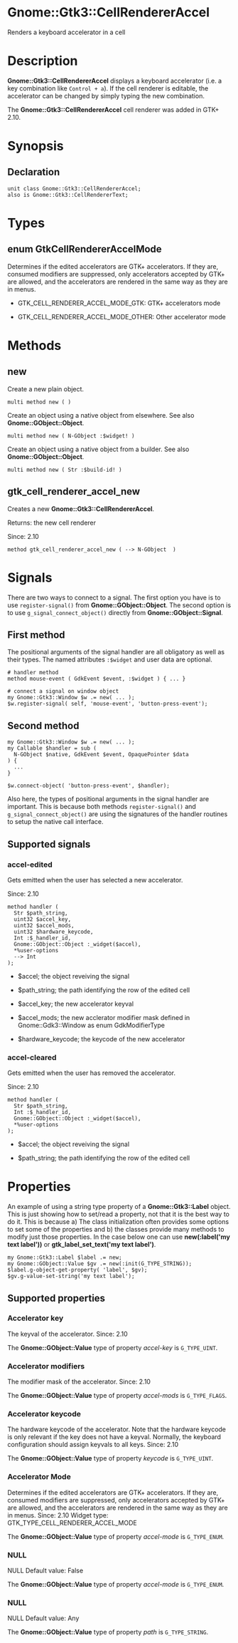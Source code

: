 Gnome::Gtk3::CellRendererAccel
==============================

Renders a keyboard accelerator in a cell

Description
===========

**Gnome::Gtk3::CellRendererAccel** displays a keyboard accelerator (i.e. a key combination like `Control + a`). If the cell renderer is editable, the accelerator can be changed by simply typing the new combination.

The **Gnome::Gtk3::CellRendererAccel** cell renderer was added in GTK+ 2.10.

Synopsis
========

Declaration
-----------

    unit class Gnome::Gtk3::CellRendererAccel;
    also is Gnome::Gtk3::CellRendererText;

Types
=====

enum GtkCellRendererAccelMode
-----------------------------

Determines if the edited accelerators are GTK+ accelerators. If they are, consumed modifiers are suppressed, only accelerators accepted by GTK+ are allowed, and the accelerators are rendered in the same way as they are in menus.

  * GTK_CELL_RENDERER_ACCEL_MODE_GTK: GTK+ accelerators mode

  * GTK_CELL_RENDERER_ACCEL_MODE_OTHER: Other accelerator mode

Methods
=======

new
---

Create a new plain object.

    multi method new ( )

Create an object using a native object from elsewhere. See also **Gnome::GObject::Object**.

    multi method new ( N-GObject :$widget! )

Create an object using a native object from a builder. See also **Gnome::GObject::Object**.

    multi method new ( Str :$build-id! )

gtk_cell_renderer_accel_new
---------------------------

Creates a new **Gnome::Gtk3::CellRendererAccel**.

Returns: the new cell renderer

Since: 2.10

    method gtk_cell_renderer_accel_new ( --> N-GObject  )

Signals
=======

There are two ways to connect to a signal. The first option you have is to use `register-signal()` from **Gnome::GObject::Object**. The second option is to use `g_signal_connect_object()` directly from **Gnome::GObject::Signal**.

First method
------------

The positional arguments of the signal handler are all obligatory as well as their types. The named attributes `:$widget` and user data are optional.

    # handler method
    method mouse-event ( GdkEvent $event, :$widget ) { ... }

    # connect a signal on window object
    my Gnome::Gtk3::Window $w .= new( ... );
    $w.register-signal( self, 'mouse-event', 'button-press-event');

Second method
-------------

    my Gnome::Gtk3::Window $w .= new( ... );
    my Callable $handler = sub (
      N-GObject $native, GdkEvent $event, OpaquePointer $data
    ) {
      ...
    }

    $w.connect-object( 'button-press-event', $handler);

Also here, the types of positional arguments in the signal handler are important. This is because both methods `register-signal()` and `g_signal_connect_object()` are using the signatures of the handler routines to setup the native call interface.

Supported signals
-----------------

### accel-edited

Gets emitted when the user has selected a new accelerator.

Since: 2.10

    method handler (
      Str $path_string,
      uint32 $accel_key,
      uint32 $accel_mods,
      uint32 $hardware_keycode,
      Int :$_handler_id,
      Gnome::GObject::Object :_widget($accel),
      *%user-options
      --> Int
    );

  * $accel; the object reveiving the signal

  * $path_string; the path identifying the row of the edited cell

  * $accel_key; the new accelerator keyval

  * $accel_mods; the new acclerator modifier mask defined in Gnome::Gdk3::Window as enum GdkModifierType

  * $hardware_keycode; the keycode of the new accelerator

### accel-cleared

Gets emitted when the user has removed the accelerator.

Since: 2.10

    method handler (
      Str $path_string,
      Int :$_handler_id,
      Gnome::GObject::Object :_widget($accel),
      *%user-options
    );

  * $accel; the object reveiving the signal

  * $path_string; the path identifying the row of the edited cell

Properties
==========

An example of using a string type property of a **Gnome::Gtk3::Label** object. This is just showing how to set/read a property, not that it is the best way to do it. This is because a) The class initialization often provides some options to set some of the properties and b) the classes provide many methods to modify just those properties. In the case below one can use **new(:label('my text label'))** or **gtk_label_set_text('my text label')**.

    my Gnome::Gtk3::Label $label .= new;
    my Gnome::GObject::Value $gv .= new(:init(G_TYPE_STRING));
    $label.g-object-get-property( 'label', $gv);
    $gv.g-value-set-string('my text label');

Supported properties
--------------------

### Accelerator key

The keyval of the accelerator. Since: 2.10

The **Gnome::GObject::Value** type of property *accel-key* is `G_TYPE_UINT`.

### Accelerator modifiers

The modifier mask of the accelerator. Since: 2.10

The **Gnome::GObject::Value** type of property *accel-mods* is `G_TYPE_FLAGS`.

### Accelerator keycode

The hardware keycode of the accelerator. Note that the hardware keycode is only relevant if the key does not have a keyval. Normally, the keyboard configuration should assign keyvals to all keys. Since: 2.10

The **Gnome::GObject::Value** type of property *keycode* is `G_TYPE_UINT`.

### Accelerator Mode

Determines if the edited accelerators are GTK+ accelerators. If they are, consumed modifiers are suppressed, only accelerators accepted by GTK+ are allowed, and the accelerators are rendered in the same way as they are in menus. Since: 2.10 Widget type: GTK_TYPE_CELL_RENDERER_ACCEL_MODE

The **Gnome::GObject::Value** type of property *accel-mode* is `G_TYPE_ENUM`.

### NULL

NULL Default value: False

The **Gnome::GObject::Value** type of property *accel-mode* is `G_TYPE_ENUM`.

### NULL

NULL Default value: Any

The **Gnome::GObject::Value** type of property *path* is `G_TYPE_STRING`.

